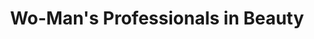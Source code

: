 ---
title: "Wo-Man's Professionals in Beauty"
url: /heilbronn/wo-mans-professionals-in-beauty/
shop: Kosmetik
---